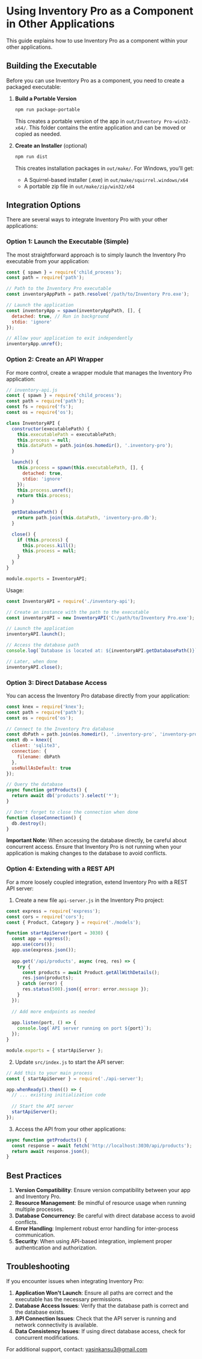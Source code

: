# Using Inventory Pro as a Component in Other Applications

This guide explains how to use Inventory Pro as a component within your other applications.

## Building the Executable

Before you can use Inventory Pro as a component, you need to create a packaged executable:

1. **Build a Portable Version**

   ```bash
   npm run package-portable
   ```

   This creates a portable version of the app in `out/Inventory Pro-win32-x64/`. 
   This folder contains the entire application and can be moved or copied as needed.

2. **Create an Installer** (optional)

   ```bash
   npm run dist
   ```

   This creates installation packages in `out/make/`. For Windows, you'll get:
   - A Squirrel-based installer (.exe) in `out/make/squirrel.windows/x64`
   - A portable zip file in `out/make/zip/win32/x64`

## Integration Options

There are several ways to integrate Inventory Pro with your other applications:

### Option 1: Launch the Executable (Simple)

The most straightforward approach is to simply launch the Inventory Pro executable from your application:

```javascript
const { spawn } = require('child_process');
const path = require('path');

// Path to the Inventory Pro executable
const inventoryAppPath = path.resolve('/path/to/Inventory Pro.exe');

// Launch the application
const inventoryApp = spawn(inventoryAppPath, [], {
  detached: true, // Run in background
  stdio: 'ignore'
});

// Allow your application to exit independently
inventoryApp.unref();
```

### Option 2: Create an API Wrapper

For more control, create a wrapper module that manages the Inventory Pro application:

```javascript
// inventory-api.js
const { spawn } = require('child_process');
const path = require('path');
const fs = require('fs');
const os = require('os');

class InventoryAPI {
  constructor(executablePath) {
    this.executablePath = executablePath;
    this.process = null;
    this.dataPath = path.join(os.homedir(), '.inventory-pro');
  }

  launch() {
    this.process = spawn(this.executablePath, [], {
      detached: true,
      stdio: 'ignore'
    });
    this.process.unref();
    return this.process;
  }

  getDatabasePath() {
    return path.join(this.dataPath, 'inventory-pro.db');
  }

  close() {
    if (this.process) {
      this.process.kill();
      this.process = null;
    }
  }
}

module.exports = InventoryAPI;
```

Usage:

```javascript
const InventoryAPI = require('./inventory-api');

// Create an instance with the path to the executable
const inventoryAPI = new InventoryAPI('C:/path/to/Inventory Pro.exe');

// Launch the application
inventoryAPI.launch();

// Access the database path
console.log(`Database is located at: ${inventoryAPI.getDatabasePath()}`);

// Later, when done
inventoryAPI.close();
```

### Option 3: Direct Database Access

You can access the Inventory Pro database directly from your application:

```javascript
const knex = require('knex');
const path = require('path');
const os = require('os');

// Connect to the Inventory Pro database
const dbPath = path.join(os.homedir(), '.inventory-pro', 'inventory-pro.db');
const db = knex({
  client: 'sqlite3',
  connection: {
    filename: dbPath
  },
  useNullAsDefault: true
});

// Query the database
async function getProducts() {
  return await db('products').select('*');
}

// Don't forget to close the connection when done
function closeConnection() {
  db.destroy();
}
```

**Important Note:** When accessing the database directly, be careful about concurrent access. Ensure that Inventory Pro is not running when your application is making changes to the database to avoid conflicts.

### Option 4: Extending with a REST API

For a more loosely coupled integration, extend Inventory Pro with a REST API server:

1. Create a new file `api-server.js` in the Inventory Pro project:

```javascript
const express = require('express');
const cors = require('cors');
const { Product, Category } = require('./models');

function startApiServer(port = 3030) {
  const app = express();
  app.use(cors());
  app.use(express.json());
  
  app.get('/api/products', async (req, res) => {
    try {
      const products = await Product.getAllWithDetails();
      res.json(products);
    } catch (error) {
      res.status(500).json({ error: error.message });
    }
  });
  
  // Add more endpoints as needed
  
  app.listen(port, () => {
    console.log(`API server running on port ${port}`);
  });
}

module.exports = { startApiServer };
```

2. Update `src/index.js` to start the API server:

```javascript
// Add this to your main process
const { startApiServer } = require('./api-server');

app.whenReady().then(() => {
  // ... existing initialization code
  
  // Start the API server
  startApiServer();
});
```

3. Access the API from your other applications:

```javascript
async function getProducts() {
  const response = await fetch('http://localhost:3030/api/products');
  return await response.json();
}
```

## Best Practices

1. **Version Compatibility**: Ensure version compatibility between your app and Inventory Pro.
2. **Resource Management**: Be mindful of resource usage when running multiple processes.
3. **Database Concurrency**: Be careful with direct database access to avoid conflicts.
4. **Error Handling**: Implement robust error handling for inter-process communication.
5. **Security**: When using API-based integration, implement proper authentication and authorization.

## Troubleshooting

If you encounter issues when integrating Inventory Pro:

1. **Application Won't Launch**: Ensure all paths are correct and the executable has the necessary permissions.
2. **Database Access Issues**: Verify that the database path is correct and the database exists.
3. **API Connection Issues**: Check that the API server is running and network connectivity is available.
4. **Data Consistency Issues**: If using direct database access, check for concurrent modifications.

For additional support, contact: yasinkansu3@gmail.com 